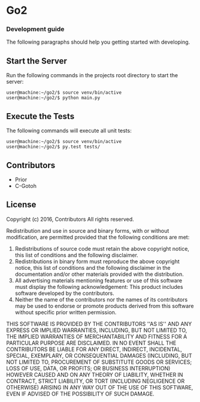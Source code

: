 # Go2

### Development guide

The following paragraphs should help you getting started with developing.

## Start the Server

Run the following commands in the projects root directory to start the server:

```
user@machine:~/go2/$ source venv/bin/active
user@machine:~/go2/$ python main.py
```

## Execute the Tests

The following commands will execute all unit tests:

```
user@machine:~/go2/$ source venv/bin/active
user@machine:~/go2/$ py.test tests/
```

## Contributors

 - Prior
 - C-Gotoh

## License

Copyright (c) 2016, Contributors
All rights reserved.

Redistribution and use in source and binary forms, with or without
modification, are permitted provided that the following conditions are met:
1. Redistributions of source code must retain the above copyright
   notice, this list of conditions and the following disclaimer.
2. Redistributions in binary form must reproduce the above copyright
   notice, this list of conditions and the following disclaimer in the
   documentation and/or other materials provided with the distribution.
3. All advertising materials mentioning features or use of this software
   must display the following acknowledgement:
   This product includes software developed by the contributors.
4. Neither the name of the contributors nor the
   names of its contributors may be used to endorse or promote products
   derived from this software without specific prior written permission.

THIS SOFTWARE IS PROVIDED BY THE CONTRIBUTORS ''AS IS'' AND ANY
EXPRESS OR IMPLIED WARRANTIES, INCLUDING, BUT NOT LIMITED TO, THE IMPLIED
WARRANTIES OF MERCHANTABILITY AND FITNESS FOR A PARTICULAR PURPOSE ARE
DISCLAIMED. IN NO EVENT SHALL THE CONTRIBUTORS BE LIABLE FOR ANY
DIRECT, INDIRECT, INCIDENTAL, SPECIAL, EXEMPLARY, OR CONSEQUENTIAL DAMAGES
(INCLUDING, BUT NOT LIMITED TO, PROCUREMENT OF SUBSTITUTE GOODS OR SERVICES;
LOSS OF USE, DATA, OR PROFITS; OR BUSINESS INTERRUPTION) HOWEVER CAUSED AND
ON ANY THEORY OF LIABILITY, WHETHER IN CONTRACT, STRICT LIABILITY, OR TORT
(INCLUDING NEGLIGENCE OR OTHERWISE) ARISING IN ANY WAY OUT OF THE USE OF THIS
SOFTWARE, EVEN IF ADVISED OF THE POSSIBILITY OF SUCH DAMAGE.
